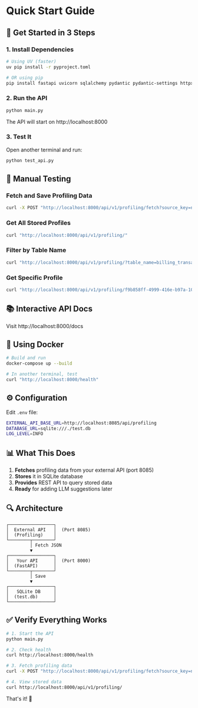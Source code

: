 # Quick Start Guide

## 🚀 Get Started in 3 Steps

### 1. Install Dependencies

```bash
# Using UV (faster)
uv pip install -r pyproject.toml

# OR using pip
pip install fastapi uvicorn sqlalchemy pydantic pydantic-settings httpx
```

### 2. Run the API

```bash
python main.py
```

The API will start on http://localhost:8000

### 3. Test It

Open another terminal and run:

```bash
python test_api.py
```

## 📝 Manual Testing

### Fetch and Save Profiling Data

```bash
curl -X POST "http://localhost:8000/api/v1/profiling/fetch?source_key=nemo_telecom_data&schema_name=billing_finance_space&table_name=billing_transactions"
```

### Get All Stored Profiles

```bash
curl "http://localhost:8000/api/v1/profiling/"
```

### Filter by Table Name

```bash
curl "http://localhost:8000/api/v1/profiling/?table_name=billing_transactions"
```

### Get Specific Profile

```bash
curl "http://localhost:8000/api/v1/profiling/f9b858ff-4999-416e-b97a-1051c4303f75"
```

## 📚 Interactive API Docs

Visit http://localhost:8000/docs

## 🐳 Using Docker

```bash
# Build and run
docker-compose up --build

# In another terminal, test
curl "http://localhost:8000/health"
```

## ⚙️ Configuration

Edit `.env` file:

```bash
EXTERNAL_API_BASE_URL=http://localhost:8085/api/profiling
DATABASE_URL=sqlite:///./test.db
LOG_LEVEL=INFO
```

## 📊 What This Does

1. **Fetches** profiling data from your external API (port 8085)
2. **Stores** it in SQLite database
3. **Provides** REST API to query stored data
4. **Ready** for adding LLM suggestions later

## 🔍 Architecture

```
┌─────────────────┐
│  External API   │  (Port 8085)
│  (Profiling)    │
└────────┬────────┘
         │ Fetch JSON
         ▼
┌─────────────────┐
│   Your API      │  (Port 8000)
│  (FastAPI)      │
└────────┬────────┘
         │ Save
         ▼
┌─────────────────┐
│   SQLite DB     │
│  (test.db)      │
└─────────────────┘
```

## ✅ Verify Everything Works

```bash
# 1. Start the API
python main.py

# 2. Check health
curl http://localhost:8000/health

# 3. Fetch profiling data
curl -X POST "http://localhost:8000/api/v1/profiling/fetch?source_key=nemo_telecom_data&schema_name=billing_finance_space&table_name=billing_transactions"

# 4. View stored data
curl http://localhost:8000/api/v1/profiling/
```

That's it! 🎉

